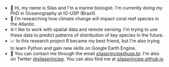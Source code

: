- :ocean: Hi, my name is Silas and I'm a marine biologist. I'm currently doing my PhD in Oceanography at IO-USP (Brazil).
- :tropical_fish: I’m researching how climate change will impact coral reef species in the Atlantic.
- :globe_with_meridians: I like to work with spatial data and remote sensing. I'm trying to use these data to predict patterns of distribution of key species in the future.
- :chart_with_upwards_trend: In this research project R became my best friend, but I'm also trying to learn Python and gain new skills on Google Earth Engine.
- :email: You can contact me through the email silasprincipe@usp.br. I'm also on Twitter [@silasprincipe](https://twitter.com/silasprincipe). You can also find me at [silasprincipe.github.io](https://silasprincipe.github.io/)

<!---
silasprincipe/silasprincipe is a ✨ special ✨ repository because its `README.md` (this file) appears on your GitHub profile.
You can click the Preview link to take a look at your changes.
--->
